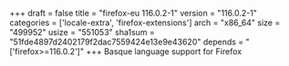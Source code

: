 +++
draft = false
title = "firefox-eu 116.0.2-1"
version = "116.0.2-1"
categories = ['locale-extra', 'firefox-extensions']
arch = "x86_64"
size = "499952"
usize = "551053"
sha1sum = "51fde4897d2402179f2dac7559424e13e9e43620"
depends = "['firefox>=116.0.2']"
+++
Basque language support for Firefox